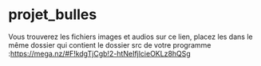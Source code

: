 # projet_bulles
Vous trouverez les fichiers images et audios sur ce lien, placez les dans le même dossier qui contient le dossier src de votre programme :https://mega.nz/#F!kdgTjCgb!2-htNeIfjlcieOKLz8hQSg
